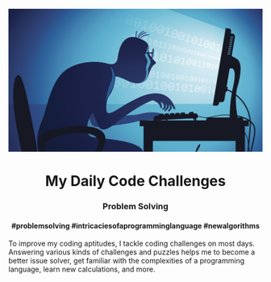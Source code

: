 <h1 align="center">
<br>
  <img src="image/131210-coding-for-dummies-tease_ohllsl.jpg" width="600">
  <br>
    <br>
  My Daily Code Challenges
  <br>
</h1>

<h3 align="center">Problem Solving</h3>

<h4 align="center">#problemsolving #intricaciesofaprogramminglanguage #newalgorithms</h4>

<p>To improve my coding aptitudes, I tackle coding challenges on most days. Answering various kinds of challenges and puzzles helps me to become a better issue solver, get familiar with the complexities of a programming language, learn new calculations, and more.</p>